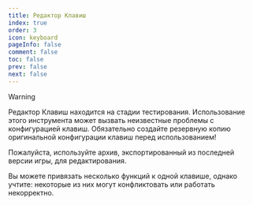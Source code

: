 ```yaml
---
title: Редактор Клавиш
index: true
order: 3
icon: keyboard
pageInfo: false
comment: false
toc: false
prev: false
next: false
---
```


<script setup>
    import Editor from '@source/components/keybind-editor/App.vue';
    import { provide } from 'vue';
    import { onMounted } from 'vue';
    provide("i18nLanguage",'ru');

    onMounted(() => {
        (window.adsbygoogle = window.adsbygoogle || []).push({});
    })
</script>

> [!warning]
> Редактор Клавиш находится на стадии тестирования. Использование этого инструмента может вызвать неизвестные проблемы с конфигурацией клавиш. Обязательно создайте резервную копию оригинальной конфигурации клавиш перед использованием!
>
> Пожалуйста, используйте архив, экспортированный из последней версии игры, для редактирования.
>
> Вы можете привязать несколько функций к одной клавише, однако учтите: некоторые из них могут конфликтовать или работать некорректно.

<ins class="adsbygoogle"
style="display:block"
data-ad-client="ca-pub-7637695321442015"
data-ad-slot="7113006248"
data-ad-format="auto"
data-full-width-responsive="true"> </ins>

<Editor />

